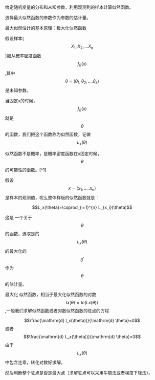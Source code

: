 给定随机变量的分布和未知参数，利用观测到的样本计算似然函数。

选择最大似然函数的参数作为参数的估计量。

最大似然估计的基本原理：极大化似然函数

假设样本{$$X_1,X_2,...X_n$$}服从概率密度函数$$f_\theta(x)$$,其中$$\theta=(\theta_1,\theta_2,....\theta_k)$$是未知参数。

当固定x的时候，$$f_\theta(x)$$就是$$\theta$$的函数，我们把这个函数称为似然函数，记做$$L_x(\theta)$$

似然函数不是概率，是概率密度函数在x固定时候，$$\theta$$的可能性的函数。[^1]

假设$$x = (x_1,.....x_n)$$是样本的观测值，呢么整体样板的似然函数就是：

$$L_x(\theta)=\coprod_{i=1}^{n} L_{x_i}(\theta)$$

这是 一个关于$$\theta$$的函数，选取是的$$L_x(\theta)$$的最大化的$$\theta^{'}$$作为$$\theta$$的估计量。

最大化 似然函数，相当于最大化似然函数的对数$$lx(\theta)=ln(Lx(\theta))$$,一般我们求解似然函数或者对数似然函数的驻点的方程

$$\frac{\mathrm{d} l_x(\theta))}{\mathrm{d} \theta}=0$$或者$$\frac{\mathrm{d} L_x(\theta))}{\mathrm{d} \theta}=0$$ 由于$$L_x(\theta)$$中包含连乘，转化对数好求解。

然后判断整个驻点是否是最大点（求解驻点可以采用牛顿法或者梯度下降法）。

